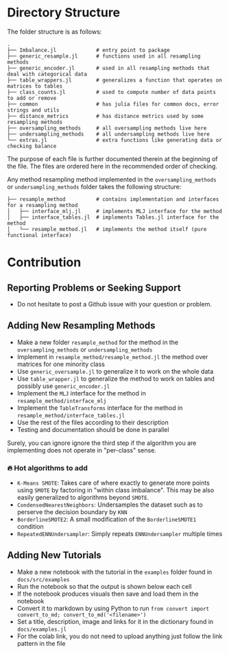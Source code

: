 # Directory Structure
The folder structure is as follows:
```
.
├── Imbalance.jl             # entry point to package
├── generic_resample.jl      # functions used in all resampling methods
├── generic_encoder.jl       # used in all resampling methods that deal with categorical data
├── table_wrappers.jl        # generalizes a function that operates on matrices to tables
├── class_counts.jl          # used to compute number of data points to add or remove
├── common                   # has julia files for common docs, error strings and utils
├── distance_metrics         # has distance metrics used by some resampling methods
├── oversampling_methods     # all oversampling methods live here
├── undersampling_methods    # all undersampling methods live here
└── extras.jl                # extra functions like generating data or checking balance
```

The purpose of each file is further documented therein at the beginning of the file. The files are ordered here in the recommended order of checking. 

Any method resampling method implemented in the `oversampling_methods` or `undersampling_methods` folder takes the following structure:
```
├── resample_method          # contains implementation and interfaces for a resampling method
│   ├── interface_mlj.jl     # implements MLJ interface for the method
│   ├── interface_tables.jl  # implements Tables.jl interface for the method
│   └── resample_method.jl   # implements the method itself (pure functional interface)
```

# Contribution


## Reporting Problems or Seeking Support
- Do not hesitate to post a Github issue with your question or problem.

## Adding New Resampling Methods
- Make a new folder `resample_method` for the method in the `oversampling_methods` or `undersampling_methods`
- Implement in `resample_method/resample_method.jl` the method over matrices for one minority class
- Use `generic_oversample.jl` to generalize it to work on the whole data
- Use `table_wrapper.jl` to generalize the method to work on tables and possibly use `generic_encoder.jl`
- Implement the `MLJ` interface for the method in `resample_method/interface_mlj`
- Implement the `TableTransforms` interface for the method in `resample_method/interface_tables.jl`
- Use the rest of the files according to their description
- Testing and documentation should be done in parallel

Surely, you can ignore ignore the third step if the algorithm you are implementing does not operate in "per-class" sense.

### 🔥 Hot algorithms to add
- `K-Means SMOTE`: Takes care of where exactly to generate more points using `SMOTE` by factoring in "within class imbalance". This may be also easily generalized to algorithms beyond `SMOTE`.
- `CondensedNearestNeighbors`: Undersamples the dataset such as to perserve the decision boundary by `KNN`
- `BorderlineSMOTE2`: A small modification of the `BorderlineSMOTE1` condition
- `RepeatedENNUndersampler`: Simply repeats `ENNUndersampler` multiple times


## Adding New Tutorials
- Make a new notebook with the tutorial in the `examples` folder found in `docs/src/examples`
- Run the notebook so that the output is shown below each cell
- If the notebook produces visuals then save and load them in the notebook
- Convert it to markdown by using Python to run `from convert import convert_to_md; convert_to_md('<filename>')`
- Set a title, description, image and links for it in the dictionary found in `docs/examples.jl`
- For the colab link, you do not need to upload anything just follow the link pattern in the file



